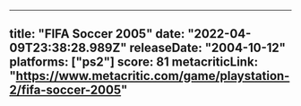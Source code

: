 
---
title: "FIFA Soccer 2005"
date: "2022-04-09T23:38:28.989Z"
releaseDate: "2004-10-12"
platforms: ["ps2"]
score: 81
metacriticLink: "https://www.metacritic.com/game/playstation-2/fifa-soccer-2005"
---
